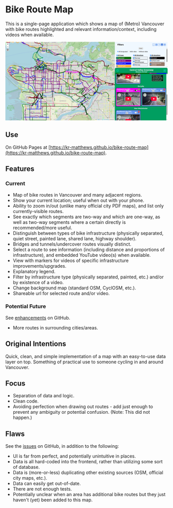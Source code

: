 # Bike Route Map

This is a single-page application which shows a map of (Metro) Vancouver with bike routes highlighted and relevant information/context, including videos when available.

![Screenshot](public/preview.png)

## Use

On GitHub Pages at [https://kr-matthews.github.io/bike-route-map](https://kr-matthews.github.io/bike-route-map).

## Features

### Current

- Map of bike routes in Vancouver and many adjacent regions.
- Show your current location; useful when out with your phone.
- Ability to zoom in/out (unlike many official city PDF maps), and list only currently-visible routes.
- See exactly which segments are two-way and which are one-way, as well as two-way segments where a certain directly is recommended/more useful.
- Distinguish between types of bike infrastructure (physically separated, quiet street, painted lane, shared lane, highway shoulder).
- Bridges and tunnels/undercover routes visually distinct.
- Select a route to see information (including distance and proportions of infrastructure), and embedded YouTube video(s) when available.
- View with markers for videos of specific infrastructure improvements/upgrades.
- Explanatory legend.
- Filter by infrastructure type (physically separated, painted, etc.) and/or by existence of a video.
- Change background map (standard OSM, CyclOSM, etc.).
- Shareable url for selected route and/or video.

### Potential Future

See [enhancements](https://github.com/kr-matthews/bike-route-map/issues?q=is%3Aissue+is%3Aopen+label%3Aenhancement) on GitHub.

- More routes in surrounding cities/areas.

## Original Intentions

Quick, clean, and simple implementation of a map with an easy-to-use data layer on top. Something of practical use to someone cycling in and around Vancouver.

## Focus

- Separation of data and logic.
- Clean code.
- Avoiding perfection when drawing out routes - add just enough to prevent any ambiguity or potential confusion. (Note: This did not happen.)

## Flaws

See the [issues](https://github.com/kr-matthews/bike-route-map/issues) on GitHub, in addition to the following:

- UI is far from perfect, and potentially unintuitive in places.
- Data is all hard-coded into the frontend, rather than utilizing some sort of database.
- Data is (more-or-less) duplicating other existing sources (OSM, official city maps, etc.).
- Data can easily get out-of-date.
- There are not enough tests.
- Potentially unclear when an area has additional bike routes but they just haven't (yet) been added to this map.

